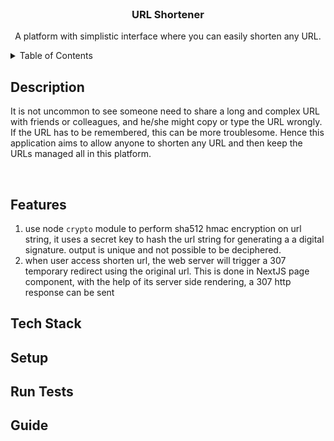 <br />
<div align="center">
  <h3 align="center">URL Shortener</h3>

  <p align="center">
    A platform with simplistic interface where you can easily shorten any URL.
  </p>
</div>

<details>
  <summary>Table of Contents</summary>
  <ol>
    <li><a href="#description">Description</a></li>
    <li><a href="#features">Features</a></li>
    <li><a href="#tech-stack">Tech Stack</a></li>
    <li><a href="#setup">Setup</a></li>
    <li><a href="#run-tests">Run Tests</a></li>
    <li><a href="#guide">Guide</a></li>
  </ol>
</details>

## Description

It is not uncommon to see someone need to share a long and complex URL with friends or colleagues, and he/she might copy or type the URL wrongly. If the URL has to be remembered, this can be more troublesome. Hence this application aims to allow anyone to shorten any URL and then keep the URLs managed all in this platform.

<br />

## Features

1. use node `crypto` module to perform sha512 hmac encryption on url string, it uses a secret key to hash the url string for generating a a digital signature. output is unique and not possible to be deciphered.
2. when user access shorten url, the web server will trigger a 307 temporary redirect using the original url. This is done in NextJS page component, with the help of its server side rendering, a 307 http response can be sent

## Tech Stack

## Setup

## Run Tests

## Guide
